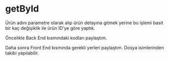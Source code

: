 # getById
Ürün adını parametre olarak alıp ürün detayına gitmek yerine bu işlemi basit bir kaç değişiklik ile ürün ID'ye göre yaptık.


Öncelikle Back End kısmındaki kodları paylaştım. 

Daha sonra Front End kısmında gerekli yerleri paylaştım. Dosya isimlerinden takibi yapılabilir.
